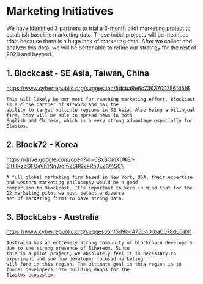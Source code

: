 
# Marketing Initiatives

We have identified 3 partners to trial a 3-month pilot marketing project to establish baseline marketing data. These
initial projects will be meant as trials because there is a huge lack of marketing data. After we collect and analyze
this data, we will be better able to refine our strategy for the rest of 2020 and beyond.

## 1. **Blockcast - SE Asia, Taiwan, China**

https://www.cyberrepublic.org/suggestion/5dcba9e6c7363700786fd5f6

    This will likely be our most far reaching marketing effort, Blockcast is a close partner of Bitwork and has the
    ability to target multiple regions in SE Asia. Also being a bilingual firm, they will be able to spread news in both
    English and Chinese, which is a very strong advantage especially for Elastos.

## 2. **Block72 - Korea**

https://drive.google.com/open?id=0BxSCmXOKEr-6THRzbGF0eVh1NnJrdmZSRGZkRnJLZlV4S01j

    A full global marketing firm based in New York, USA, their expertise and western marketing philosophy would be a good
    comparison to Blockcast. It's important to keep in mind that for the Q2 marketing pilot we must select a diverse
    set of marketing firms to have strong data.

## 3. **BlockLabs - Australia**

https://www.cyberrepublic.org/suggestion/5d9bd4750401ba0078d651b0

    Australia has an extremely strong community of blockchain developers due to the strong presence of Ethereum. Since
    this is a pilot project, we absolutely feel it is necessary to experiment and see how developer focused marketing
    will fare in this region. The ultimate goal in this region is to funnel developers into building dApps for the
    Elastos ecosystem.
